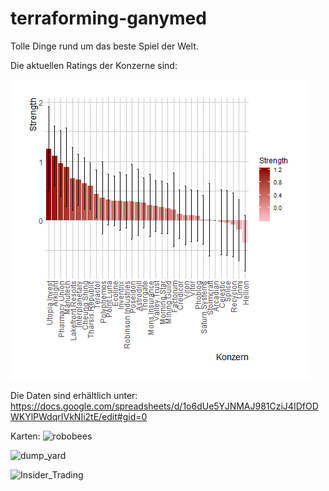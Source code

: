 # terraforming-ganymed

Tolle Dinge rund um das beste Spiel der Welt.


Die aktuellen Ratings der Konzerne sind:



![Aktuelle Konzernratings:](ratings_konzern.png?raw=true "Title")


Die Daten sind erhältlich unter:
https://docs.google.com/spreadsheets/d/1o6dUe5YJNMAJ981CziJ4IDfODWKYlPWdqrIVkNIi2tE/edit#gid=0


Karten:
![robobees](../master/cards/robobees.png?raw=true "Title")

![dump_yard](../master/cards/dump_yard.png?raw=true "Title")

![Insider_Trading](../master/cards/Insider_Trading.png?raw=true "Title")
